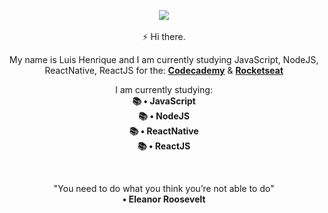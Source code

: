<!-- HEADER -->

<p align="center">
    <img src="https://i.imgur.com/JR8ilHf.jpeg" width="px">
        <br><br>      
    ⚡ Hi there.
</p>

<!-- ABOUT OF ME -->

<p align="center" style="text-align: center;">
    My name is Luis Henrique and I am currently studying JavaScript, NodeJS, ReactNative, ReactJS for the: <a href="https://www.codecademy.com/"><strong>Codecademy</strong></a> & <a href="https://app.rocketseat.com.br/starter"><strong>Rocketseat</strong></a>
</p>

<!-- Studying -->

<p align="center" style="text-align: center;">
    I am currently studying:
        <br>
    <strong> 📚 • JavaScript </strong>
        <br>
    <strong> 📚 • NodeJS </strong>
          <br>
    <strong> 📚 • ReactNative </strong>
        <br>
    <strong> 📚 • ReactJS </strong>
</p>



<!-- QUOTE -->

<br>
    <p align="center">
        "You need to do what you think you’re not able to do"
    <br>
        <strong> • Eleanor Roosevelt </strong>
    </p>
<br>

